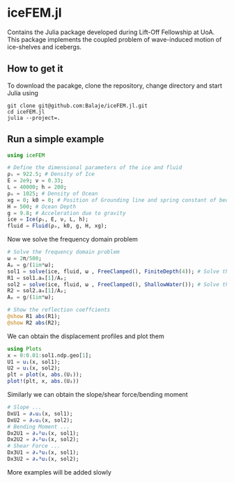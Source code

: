 # iceFEM.jl

Contains the Julia package developed during Lift-Off Fellowship at UoA. This package implements the coupled problem of wave-induced motion of ice-shelves and icebergs. 

## How to get it

To download the pacakge, clone the repository, change directory and start Julia using 

```shell
git clone git@github.com:Balaje/iceFEM.jl.git
cd iceFEM.jl
julia --project=.
```

## Run a simple example

```julia
using iceFEM

# Define the dimensional parameters of the ice and fluid
ρᵢ = 922.5; # Density of Ice
E = 2e9; ν = 0.33;
L = 40000; h = 200;
ρₒ = 1025; # Density of Ocean
xg = 0; k0 = 0; # Position of Grounding line and spring constant of bedrock (0 if not available)
H = 500; # Ocean Depth
g = 9.8; # Acceleration due to gravity
ice = Ice(ρᵢ, E, ν, L, h);
fluid = Fluid(ρₒ, k0, g, H, xg);
```

Now we solve the frequency domain problem

```julia
# Solve the frequency domain problem
ω = 2π/500;
Aₚ = g/(1im*ω);
sol1 = solve(ice, fluid, ω , FreeClamped(), FiniteDepth(4)); # Solve the finite depth problem using 4 modes
R1 = sol1.aₘ[1]/Aₚ;
sol2 = solve(ice, fluid, ω , FreeClamped(), ShallowWater()); # Solve the shallow water problem
R2 = sol2.a₀[1]/Aₚ;
Aₚ = g/(1im*ω);

# Show the reflection coeffcients
@show R1 abs(R1);
@show R2 abs(R2);
```

We can obtain the displacement profiles and plot them
``` julia
using Plots
x = 0:0.01:sol1.ndp.geo[1]; 
U1 = u₁(x, sol1);
U2 = u₁(x, sol2);
plt = plot(x, abs.(U₁));
plot!(plt, x, abs.(U₂))
```
Similarly we can obtain the slope/shear force/bending moment
``` julia
# Slope ...
DxU1 = ∂ₓu₁(x, sol1);
DxU2 = ∂ₓu₁(x, sol2);
# Bending Moment ...
Dx2U1 = ∂ₓ²u₁(x, sol1);
Dx2U2 = ∂ₓ²u₁(x, sol2);
# Shear Force ...
Dx3U1 = ∂ₓ³u₁(x, sol1);
Dx3U2 = ∂ₓ³u₁(x, sol2);
```

More examples will be added slowly

